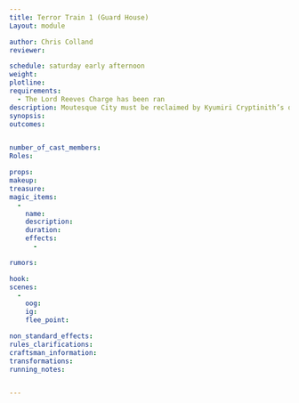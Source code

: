 ```yaml
---
title: Terror Train 1 (Guard House)
Layout: module

author: Chris Colland
reviewer: 

schedule: saturday early afternoon
weight: 
plotline: 
requirements: 
  - The Lord Reeves Charge has been ran
description: Moutesque City must be reclaimed by Kyumiri Cryptinith’s decree. The first target is the Guard House 
synopsis:   
outcomes: 


number_of_cast_members: 
Roles: 

props: 
makeup: 
treasure: 
magic_items:
  - 
    name: 
    description:  
    duration: 
    effects: 
      - 

rumors: 

hook: 
scenes: 
  - 
    oog: 
    ig: 
    flee_point: 

non_standard_effects: 
rules_clarifications: 
craftsman_information: 
transformations: 
running_notes: 


---
```


